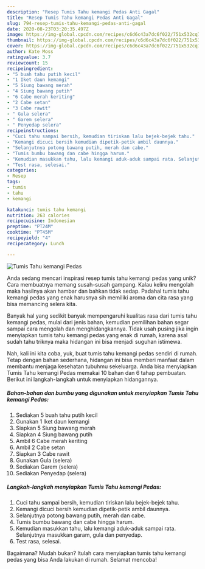 ```yaml
---
description: "Resep Tumis Tahu kemangi Pedas Anti Gagal"
title: "Resep Tumis Tahu kemangi Pedas Anti Gagal"
slug: 794-resep-tumis-tahu-kemangi-pedas-anti-gagal
date: 2020-08-23T03:20:35.497Z
image: https://img-global.cpcdn.com/recipes/c6d6c43a7dc6f022/751x532cq70/tumis-tahu-kemangi-pedas-foto-resep-utama.jpg
thumbnail: https://img-global.cpcdn.com/recipes/c6d6c43a7dc6f022/751x532cq70/tumis-tahu-kemangi-pedas-foto-resep-utama.jpg
cover: https://img-global.cpcdn.com/recipes/c6d6c43a7dc6f022/751x532cq70/tumis-tahu-kemangi-pedas-foto-resep-utama.jpg
author: Kate Moss
ratingvalue: 3.7
reviewcount: 15
recipeingredient:
- "5 buah tahu putih kecil"
- "1 Iket daun kemangi"
- "5 Siung bawang merah"
- "4 Siung bawang putih"
- "6 Cabe merah keriting"
- "2 Cabe setan"
- "3 Cabe rawit"
- " Gula selera"
- " Garem selera"
- " Penyedap selera"
recipeinstructions:
- "Cuci tahu sampai bersih, kemudian tiriskan lalu bejek-bejek tahu."
- "Kemangi dicuci bersih kemudian dipetik-petik ambil daunnya."
- "Selanjutnya potong bawang putih, merah dan cabe."
- "Tumis bumbu bawang dan cabe hingga harum."
- "Kemudian masukkan tahu, lalu kemangi aduk-aduk sampai rata. Selanjutnya masukkan garam, gula dan penyedap."
- "Test rasa, selesai."
categories:
- Resep
tags:
- tumis
- tahu
- kemangi

katakunci: tumis tahu kemangi 
nutrition: 263 calories
recipecuisine: Indonesian
preptime: "PT24M"
cooktime: "PT45M"
recipeyield: "4"
recipecategory: Lunch

---
```



![Tumis Tahu kemangi Pedas](https://img-global.cpcdn.com/recipes/c6d6c43a7dc6f022/751x532cq70/tumis-tahu-kemangi-pedas-foto-resep-utama.jpg)

Anda sedang mencari inspirasi resep tumis tahu kemangi pedas yang unik? Cara membuatnya memang susah-susah gampang. Kalau keliru mengolah maka hasilnya akan hambar dan bahkan tidak sedap. Padahal tumis tahu kemangi pedas yang enak harusnya sih memiliki aroma dan cita rasa yang bisa memancing selera kita.



Banyak hal yang sedikit banyak mempengaruhi kualitas rasa dari tumis tahu kemangi pedas, mulai dari jenis bahan, kemudian pemilihan bahan segar sampai cara mengolah dan menghidangkannya. Tidak usah pusing jika ingin menyiapkan tumis tahu kemangi pedas yang enak di rumah, karena asal sudah tahu triknya maka hidangan ini bisa menjadi suguhan istimewa.


Nah, kali ini kita coba, yuk, buat tumis tahu kemangi pedas sendiri di rumah. Tetap dengan bahan sederhana, hidangan ini bisa memberi manfaat dalam membantu menjaga kesehatan tubuhmu sekeluarga. Anda bisa menyiapkan Tumis Tahu kemangi Pedas memakai 10 bahan dan 6 tahap pembuatan. Berikut ini langkah-langkah untuk menyiapkan hidangannya.

<!--inarticleads1-->

##### Bahan-bahan dan bumbu yang digunakan untuk menyiapkan Tumis Tahu kemangi Pedas:

1. Sediakan 5 buah tahu putih kecil
1. Gunakan 1 Iket daun kemangi
1. Siapkan 5 Siung bawang merah
1. Siapkan 4 Siung bawang putih
1. Ambil 6 Cabe merah keriting
1. Ambil 2 Cabe setan
1. Siapkan 3 Cabe rawit
1. Gunakan  Gula (selera)
1. Sediakan  Garem (selera)
1. Sediakan  Penyedap (selera)




<!--inarticleads2-->

##### Langkah-langkah menyiapkan Tumis Tahu kemangi Pedas:

1. Cuci tahu sampai bersih, kemudian tiriskan lalu bejek-bejek tahu.
1. Kemangi dicuci bersih kemudian dipetik-petik ambil daunnya.
1. Selanjutnya potong bawang putih, merah dan cabe.
1. Tumis bumbu bawang dan cabe hingga harum.
1. Kemudian masukkan tahu, lalu kemangi aduk-aduk sampai rata. Selanjutnya masukkan garam, gula dan penyedap.
1. Test rasa, selesai.




Bagaimana? Mudah bukan? Itulah cara menyiapkan tumis tahu kemangi pedas yang bisa Anda lakukan di rumah. Selamat mencoba!
